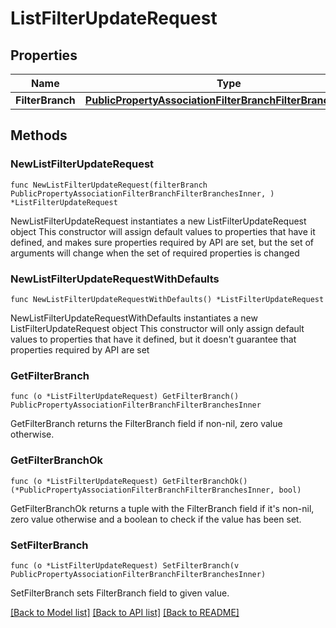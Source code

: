 # ListFilterUpdateRequest

## Properties

Name | Type | Description | Notes
------------ | ------------- | ------------- | -------------
**FilterBranch** | [**PublicPropertyAssociationFilterBranchFilterBranchesInner**](PublicPropertyAssociationFilterBranchFilterBranchesInner.md) |  | 

## Methods

### NewListFilterUpdateRequest

`func NewListFilterUpdateRequest(filterBranch PublicPropertyAssociationFilterBranchFilterBranchesInner, ) *ListFilterUpdateRequest`

NewListFilterUpdateRequest instantiates a new ListFilterUpdateRequest object
This constructor will assign default values to properties that have it defined,
and makes sure properties required by API are set, but the set of arguments
will change when the set of required properties is changed

### NewListFilterUpdateRequestWithDefaults

`func NewListFilterUpdateRequestWithDefaults() *ListFilterUpdateRequest`

NewListFilterUpdateRequestWithDefaults instantiates a new ListFilterUpdateRequest object
This constructor will only assign default values to properties that have it defined,
but it doesn't guarantee that properties required by API are set

### GetFilterBranch

`func (o *ListFilterUpdateRequest) GetFilterBranch() PublicPropertyAssociationFilterBranchFilterBranchesInner`

GetFilterBranch returns the FilterBranch field if non-nil, zero value otherwise.

### GetFilterBranchOk

`func (o *ListFilterUpdateRequest) GetFilterBranchOk() (*PublicPropertyAssociationFilterBranchFilterBranchesInner, bool)`

GetFilterBranchOk returns a tuple with the FilterBranch field if it's non-nil, zero value otherwise
and a boolean to check if the value has been set.

### SetFilterBranch

`func (o *ListFilterUpdateRequest) SetFilterBranch(v PublicPropertyAssociationFilterBranchFilterBranchesInner)`

SetFilterBranch sets FilterBranch field to given value.



[[Back to Model list]](../README.md#documentation-for-models) [[Back to API list]](../README.md#documentation-for-api-endpoints) [[Back to README]](../README.md)


